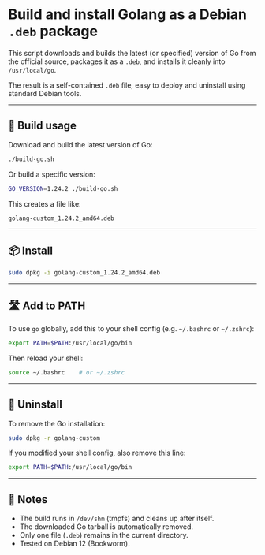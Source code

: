 # Build and install Golang as a Debian `.deb` package

This script downloads and builds the latest (or specified) version of Go from the official source, packages it as a `.deb`, and installs it cleanly into `/usr/local/go`.

The result is a self-contained `.deb` file, easy to deploy and uninstall using standard Debian tools.

---

## 🔧 Build usage

Download and build the latest version of Go:

```bash
./build-go.sh
```

Or build a specific version:

```bash
GO_VERSION=1.24.2 ./build-go.sh
```

This creates a file like:

```
golang-custom_1.24.2_amd64.deb
```

---

## 📦 Install

```bash
sudo dpkg -i golang-custom_1.24.2_amd64.deb
```

---

## 🛣️ Add to PATH

To use `go` globally, add this to your shell config (e.g. `~/.bashrc` or `~/.zshrc`):

```bash
export PATH=$PATH:/usr/local/go/bin
```

Then reload your shell:

```bash
source ~/.bashrc    # or ~/.zshrc
```

---

## 🧽 Uninstall

To remove the Go installation:

```bash
sudo dpkg -r golang-custom
```

If you modified your shell config, also remove this line:

```bash
export PATH=$PATH:/usr/local/go/bin
```

---

## 📁 Notes

- The build runs in `/dev/shm` (tmpfs) and cleans up after itself.
- The downloaded Go tarball is automatically removed.
- Only one file (`.deb`) remains in the current directory.
- Tested on Debian 12 (Bookworm).

